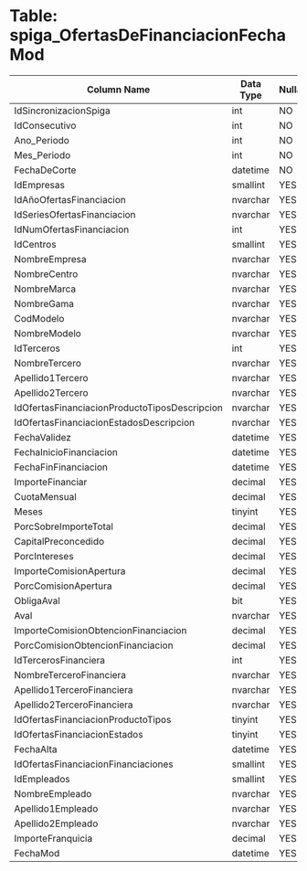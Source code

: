 # Table: spiga_OfertasDeFinanciacionFechaMod

| Column Name | Data Type | Nullable |
|-------------|-----------|----------|
| IdSincronizacionSpiga | int | NO |
| IdConsecutivo | int | NO |
| Ano_Periodo | int | NO |
| Mes_Periodo | int | NO |
| FechaDeCorte | datetime | NO |
| IdEmpresas | smallint | YES |
| IdAñoOfertasFinanciacion | nvarchar | YES |
| IdSeriesOfertasFinanciacion | nvarchar | YES |
| IdNumOfertasFinanciacion | int | YES |
| IdCentros | smallint | YES |
| NombreEmpresa | nvarchar | YES |
| NombreCentro | nvarchar | YES |
| NombreMarca | nvarchar | YES |
| NombreGama | nvarchar | YES |
| CodModelo | nvarchar | YES |
| NombreModelo | nvarchar | YES |
| IdTerceros | int | YES |
| NombreTercero | nvarchar | YES |
| Apellido1Tercero | nvarchar | YES |
| Apellido2Tercero | nvarchar | YES |
| IdOfertasFinanciacionProductoTiposDescripcion | nvarchar | YES |
| IdOfertasFinanciacionEstadosDescripcion | nvarchar | YES |
| FechaValidez | datetime | YES |
| FechaInicioFinanciacion | datetime | YES |
| FechaFinFinanciacion | datetime | YES |
| ImporteFinanciar | decimal | YES |
| CuotaMensual | decimal | YES |
| Meses | tinyint | YES |
| PorcSobreImporteTotal | decimal | YES |
| CapitalPreconcedido | decimal | YES |
| PorcIntereses | decimal | YES |
| ImporteComisionApertura | decimal | YES |
| PorcComisionApertura | decimal | YES |
| ObligaAval | bit | YES |
| Aval | nvarchar | YES |
| ImporteComisionObtencionFinanciacion | decimal | YES |
| PorcComisionObtencionFinanciacion | decimal | YES |
| IdTercerosFinanciera | int | YES |
| NombreTerceroFinanciera | nvarchar | YES |
| Apellido1TerceroFinanciera | nvarchar | YES |
| Apellido2TerceroFinanciera | nvarchar | YES |
| IdOfertasFinanciacionProductoTipos | tinyint | YES |
| IdOfertasFinanciacionEstados | tinyint | YES |
| FechaAlta | datetime | YES |
| IdOfertasFinanciacionFinanciaciones | smallint | YES |
| IdEmpleados | smallint | YES |
| NombreEmpleado | nvarchar | YES |
| Apellido1Empleado | nvarchar | YES |
| Apellido2Empleado | nvarchar | YES |
| ImporteFranquicia | decimal | YES |
| FechaMod | datetime | YES |
